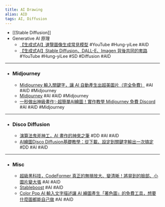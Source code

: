 ```yaml
---
title: AI Drawing
alias: AID
tags: AI, Diffusion
---
```


- [[Stable Diffusion]]
- Generative AI 原理
	- [【生成式AI】速覽圖像生成常見模型](https://www.youtube.com/watch?v=z83Edfvgd9g) #YouTube #Hung-yiLee #AID
	- [【生成式AI】Stable Diffusion、DALL-E、Imagen 背後共同的套路](https://www.youtube.com/watch?v=JbfcAaBT66U) #YouTube #Hung-yiLee #SD #Diffusion #AID
- ---
- ### Midjourney
	- [Midjourney 輸入關鍵字，讓 AI 自動產生出超美圖片（完全免費）](https://www.kocpc.com.tw/archives/453331) #AI #AID #Midjourney
	- [Midjourney](https://www.midjourney.com/home/) #AI #AID #Midjourney
	- [一秒做出神級畫作✨超簡單AI繪圖！實作教學 Midjourney 免費 Discord](https://www.youtube.com/watch?v=JTFNF22TG9s) #AI #AID #Midjourney
- ---
- ### Disco Diffusion
	- [演算法鬼斧神工，AI 畫作的神來之筆](https://technews.tw/2022/05/15/ai-disco-diffusion/) #DD #AI #AID
	- [AI繪圖Disco Diffusion基礎教學：從下載、設定到關鍵字輸出一次搞定](https://www.techbang.com/posts/102184-what-exactly-is-the-super-popular-ai-drawing-play-disco) #DD #AI #AID
- ---
- ### Misc
	- [超級黑科技，CodeFormer 真正的無損放大、變清晰！將晃到的臉部、小圖片變大張](https://www.kocpc.com.tw/archives/472274) #AI #AID
	- [Stableboost](https://stableboost.ai/) #AI #AID
	- [Color Pop AI 輸入文字描述讓 AI 繪圖產生「著色圖」的免費工具，想要什麼圖都能自己做](https://www.kocpc.com.tw/archives/482064) #AI #AID